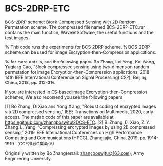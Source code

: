 # BCS-2DRP-ETC
BCS-2DRP scheme: Block Compressed Sensing with 2D Random Permutation scheme. The compressed file named BCS-2DRP-ETC.rar contains the main function, WaveletSoftware, the useful functions and the test images. 

% This code runs the experiments for BCS-2DRP scheme. 
% BCS-2DRP scheme can be used for image Encryption-then-Compression applications. 

% for more details, see the following paper.
Bo Zhang, Lei Yang, Kai Wang, Yuqiang Cao, "Block compressed sensing using   two-dimension random permutation for image Encryption-then-Compression applications, 
2018 14th IEEE International Conference on Signal Processing(ICSP), Beijing, China, 2018, pp. 312-316.

If you are interested in CS-based image Encryption-then-Compression schemes, We also recomend you see the following papers.

[1] Bo Zhang, Di Xiao and Yong Xiang, "Robust coding of encrypted images via 2D compressed sensing," IEEE Transctions on Multimedia, 2020, early access. The matlab code of this paper are available at https://github.com/zhangboswjtu/2DCS-ETC.
[2] B. Zhang, D. Xiao, Z. Y. Zhang, L. Yang, “Compressing encrypted images by using 2D compressed sensing,” 2019 IEEE International Conferences on High Performance Computing and Communications (HPCC), Zhangjiajie, China, 2019, pp. 1914-1919.（CCF推荐C类会议）

Originally written by Bo Zhang(email: zhangboswjtu@163.com), Army Engineering University. 
